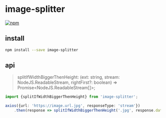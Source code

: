 # image-splitter
[![npm](https://img.shields.io/npm/dt/image-splitter.svg?style=for-the-badge)](https://www.npmjs.com/package/image-splitter)

## install

```bash
npm install --save image-splitter

```

## api

> splitIfWidthBiggerThenHeight: (ext: string, stream: NodeJS.ReadableStream, rightFirst?: boolean) => Promise<NodeJS.ReadableStream[]>;

```typescript
import {splitIfWidthBiggerThenHeight} from 'image-splitter';

axios({url: 'https://image.url.jpg', responseType: 'stream'})
    .then(response => splitIfWidthBiggerThenHeight('.jpg', response.data));
```
